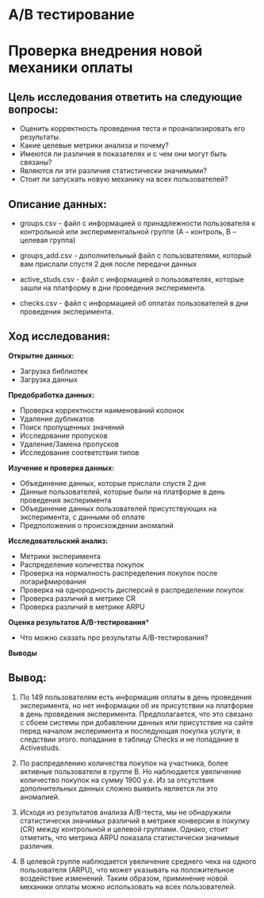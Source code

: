 # A/B тестирование
# Проверка внедрения новой механики оплаты
## Цель исследования ответить на следующие вопросы:
- Оценить корректность проведения теста и проанализировать его результаты.
- Какие целевые метрики анализа и почему?
- Имеются ли различия в показателях и с чем они могут быть связаны?
- Являются ли эти различия статистически значимыми?
- Стоит ли запускать новую механику на всех пользователей?

## Описание данных:
- groups.csv - файл с информацией о принадлежности пользователя к контрольной или экспериментальной группе (А – контроль, B – целевая группа)

- groups_add.csv - дополнительный файл с пользователями, который вам прислали спустя 2 дня после передачи данных

- active_studs.csv - файл с информацией о пользователях, которые зашли на платформу в дни проведения эксперимента.

- checks.csv - файл с информацией об оплатах пользователей в дни проведения эксперимента.
## Ход исследования:
**Открытие данных:**

   - Загрузка библиотек
   - Загрузка данных
    
**Предобработка данных:**
   
   - Проверка корректности наименований колонок
   - Удаление дубликатов
   - Поиск пропущенных значений
   - Исследование пропусков
   - Удаление/Замена пропусков
   - Исследование соответствия типов    
   
**Изучение и проверка данных:**

   - Объединение данных, которые прислали спустя 2 дня
   - Данные пользователей, которые были на платформе в день проведения эксперимента
   - Объединение данных пользователей присутствующих на эксперимента, с данными об оплате
   - Предположения о происхождении аномалий

**Исследовательский анализ:**

- Метрики эксперимента 
- Распределение количества покупок
- Проверка на нормалность распределения покупок после логарифмирования
- Проверка на однородность дисперсий в распределении покупок
- Проверка различий в метрике CR
- Проверка различий в метрике ARPU
   
**Оценка результатов A/B-тестирования***

   - Что можно сказать про результаты A/В-тестирования?   
   
**Выводы**
## Вывод:
1. По 149 пользователям есть информация оплаты в день проведения эксперимента, но нет информации об их присутствии на платформе в день проведения эксперимента. Предполагается, что это связано с сбоем системы при добавлении данных или присутствие на сайте перед началом эксперимента и последующая покупка услуги, в следствии этого. попадание в таблицу Checks и не попадание в Activestuds.

2. По распределению количества покупок на участника, более активные пользователи в группе B. Но наблюдается увеличение количество покупок на сумму 1900 у.е. Из за отсутствия дополнительных данных сложно выявить является ли это аномалией.

3. Исходя из результатов анализа A/B-теста, мы не обнаружили статистически значимых различий в метрике конверсии в покупку (CR) между контрольной и целевой группами. Однако, стоит отметить, что метрика ARPU показала статистически значимые различия.


4. В целевой группе наблюдается увеличение среднего чека на одного пользователя (ARPU), что может указывать на положительное воздействие изменений. Таким образом, приминение новой механики оплаты можно использовать на всех пользователей.
